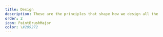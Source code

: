 ```yaml
---
title: Design
description: These are the principles that shape how we design all the experiences across the Shopify admin.
order: 2
icon: PaintBrushMajor
color: \#289272
---
```

